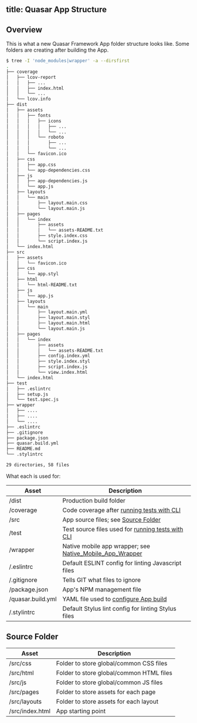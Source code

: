 title: Quasar App Structure
---
## Overview
This is what a new Quasar Framework App folder structure looks like. Some folders are creating after building the App.
``` bash
$ tree -I 'node_modules|wrapper' -a --dirsfirst
.
├── coverage
│   ├── lcov-report
│   │   ├── ...
│   │   ├── index.html
│   │   └── ...
│   └── lcov.info
├── dist
│   ├── assets
│   │   ├── fonts
│   │   │   ├── icons
│   │   │   │   ├── ...
│   │   │   │   └── ...
│   │   │   └── roboto
│   │   │       ├── ...
│   │   │       └── ...
│   │   └── favicon.ico
│   ├── css
│   │   ├── app.css
│   │   └── app-dependencies.css
│   ├── js
│   │   ├── app-dependencies.js
│   │   └── app.js
│   ├── layouts
│   │   └── main
│   │       ├── layout.main.css
│   │       └── layout.main.js
│   ├── pages
│   │   └── index
│   │       ├── assets
│   │       │   └── assets-README.txt
│   │       ├── style.index.css
│   │       └── script.index.js
│   └── index.html
├── src
│   ├── assets
│   │   └── favicon.ico
│   ├── css
│   │   └── app.styl
│   ├── html
│   │   └── html-README.txt
│   ├── js
│   │   └── app.js
│   ├── layouts
│   │   └── main
│   │       ├── layout.main.yml
│   │       ├── layout.main.styl
│   │       ├── layout.main.html
│   │       └── layout.main.js
│   ├── pages
│   │   └── index
│   │       ├── assets
│   │       │   └── assets-README.txt
│   │       ├── config.index.yml
│   │       ├── style.index.styl
│   │       ├── script.index.js
│   │       └── view.index.html
│   └── index.html
├── test
│   ├── .eslintrc
│   ├── setup.js
│   └── test.spec.js
├── wrapper
│   ├── ....
│   ├── ....
│   └── ....
├── .eslintrc
├── .gitignore
├── package.json
├── quasar.build.yml
├── README.md
└── .stylintrc

29 directories, 58 files
```

What each is used for:

| Asset | Description |
| --- | --- |
| /dist | Production build folder |
| /coverage | Code coverage after [running tests with CLI](/guide/cli-commands.html#Running_Test_Suites) |
| /src | App source files; see [Source Folder](#Source_Folder) |
| /test | Test source files used for [running tests with CLI](/guide/cli-commands.html#Running_Test_Suites) |
| /wrapper | Native mobile app wrapper; see [Native_Mobile_App_Wrapper](/guide/cli-commands.html#Native_Mobile_App_Wrapper) |
| /.eslintrc | Default ESLINT config for linting Javascript files |
| /.gitignore | Tells GIT what files to ignore |
| /package.json | App's NPM management file |
| /quasar.build.yml | YAML file used to [configure App build](/guide/quasar-app-configuration.html#quasar-build-yml) |
| /.stylintrc | Default Stylus lint config for linting Stylus files |

## Source Folder

| Asset | Description |
| --- | --- |
| /src/css | Folder to store global/common CSS files |
| /src/html | Folder to store global/common HTML files |
| /src/js | Folder to store global/common JS files |
| /src/pages | Folder to store assets for each page |
| /src/layouts | Folder to store assets for each layout |
| /src/index.html | App starting point |
